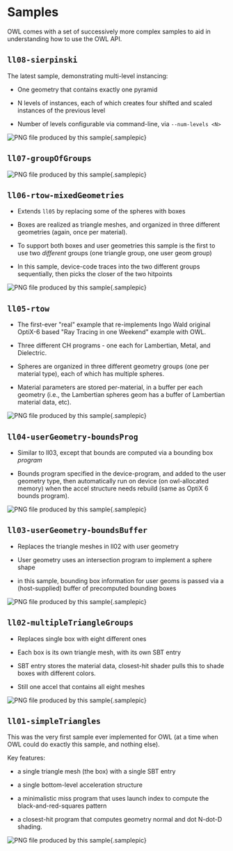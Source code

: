 # Samples

OWL comes with a set of successively more complex samples to aid in
understanding how to use the OWL API.



<!-- ======================================================= -->
## `ll08-sierpinski`

The latest sample, demonstrating multi-level instancing:

- One geometry that contains exactly one pyramid

- N levels of instances, each of which creates four shifted and scaled
  instances of the previous level

- Number of levels configurable via command-line, via `--num-levels <N>`

![PNG file produced by this sample](samples/ll08-sierpinski.png.jpg){.samplepic}




<!-- ======================================================= -->
## `ll07-groupOfGroups`

![PNG file produced by this sample](samples/ll07-groupOfGroups.png.jpg){.samplepic}






<!-- ======================================================= -->
## `ll06-rtow-mixedGeometries`

- Extends `ll05` by replacing some of the spheres with boxes

- Boxes are realized as triangle meshes, and organized in
  three different geometries (again, once per material).

- To support both boxes and user geometries this sample is the first
  to use two *different* groups (one triangle group, one user geom
  group)

- In this sample, device-code traces into the two different groups
  sequentially, then picks the closer of the two hitpoints

![PNG file produced by this sample](samples/ll06-rtow-mixedGeometries.png.jpg){.samplepic}





<!-- ======================================================= -->
## `ll05-rtow`

- The first-ever "real" example that re-implements Ingo Wald
  original OptiX-6 based "Ray Tracing in one Weekend" example
  with OWL.

- Three different CH programs - one each for Lambertian, Metal, and Dielectric.

- Spheres are organized in three different geometry groups (one per
  material type), each of which has multiple spheres.

- Material parameters are stored per-material, in a buffer per each
  geometry (i.e., the Lambertian spheres geom has a buffer of Lambertian
  material data, etc).

![PNG file produced by this sample](samples/ll05-rtow.png.jpg){.samplepic}




<!-- ======================================================= -->
## `ll04-userGeometry-boundsProg`

- Similar to ll03, except that bounds are computed via a bounding box *program*

- Bounds program specified in the device-program, and added to the
  user geometry type, then automatically run on device (on
  owl-allocated memory) when the accel structure needs rebuild (same
  as OptiX 6 bounds program).
  
![PNG file produced by this sample](samples/ll04-userGeometry-boundsProg.png.jpg){.samplepic}





<!-- ======================================================= -->
## `ll03-userGeometry-boundsBuffer`

- Replaces the triangle meshes in ll02 with user geometry

- User geometry uses an intersection program to implement a sphere shape

- in this sample, bounding box information for user geoms is passed
  via a (host-supplied) buffer of precomputed bounding boxes

![PNG file produced by this sample](samples/ll03-userGeometry-boundsBuffer.png.jpg){.samplepic}







<!-- ======================================================= -->
## `ll02-multipleTriangleGroups`

- Replaces single box with eight different ones

- Each box is its own triangle mesh, with its own SBT entry

- SBT entry stores the material data, closest-hit shader pulls this to
shade boxes with different colors.

- Still one accel that contains all eight meshes

![PNG file produced by this sample](samples/ll02-multipleTriangleGroups.png.jpg){.samplepic}










<!-- ======================================================= -->
## `ll01-simpleTriangles`

This was the very first sample ever implemented for OWL (at a time
when OWL could do exactly this sample, and nothing else).

Key features:

- a single triangle mesh (the box) with a single SBT entry

- a single bottom-level acceleration structure

- a minimalistic miss program that uses launch index to compute the
  black-and-red-squares pattern

- a closest-hit program that computes geometry normal and dot N-dot-D shading.


![PNG file produced by this sample](samples/ll01-simpleTriangles.png.jpg){.samplepic}
